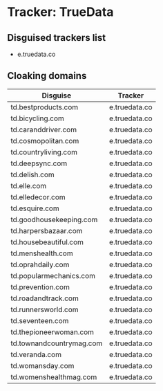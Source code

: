 # Tracker: TrueData

## Disguised trackers list

* e.truedata.co

## Cloaking domains

| Disguise | Tracker |
| ---- | ---- |
| td.bestproducts.com | e.truedata.co |
| td.bicycling.com | e.truedata.co |
| td.caranddriver.com | e.truedata.co |
| td.cosmopolitan.com | e.truedata.co |
| td.countryliving.com | e.truedata.co |
| td.deepsync.com | e.truedata.co |
| td.delish.com | e.truedata.co |
| td.elle.com | e.truedata.co |
| td.elledecor.com | e.truedata.co |
| td.esquire.com | e.truedata.co |
| td.goodhousekeeping.com | e.truedata.co |
| td.harpersbazaar.com | e.truedata.co |
| td.housebeautiful.com | e.truedata.co |
| td.menshealth.com | e.truedata.co |
| td.oprahdaily.com | e.truedata.co |
| td.popularmechanics.com | e.truedata.co |
| td.prevention.com | e.truedata.co |
| td.roadandtrack.com | e.truedata.co |
| td.runnersworld.com | e.truedata.co |
| td.seventeen.com | e.truedata.co |
| td.thepioneerwoman.com | e.truedata.co |
| td.townandcountrymag.com | e.truedata.co |
| td.veranda.com | e.truedata.co |
| td.womansday.com | e.truedata.co |
| td.womenshealthmag.com | e.truedata.co |